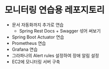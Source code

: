 # 모니터링 연습용 레포지토리
- 문서 자동화까지 추가로 연습
  - Spring Rest Docs + Swagger 섞어 써보기
- Spring Boot Actuator 연습
- Prometheus 연습
- Grafana 연습
- 그라파나의 Alert rules 설정하여 장애 알림 설정
- EC2에 모니터링 서버 구축
